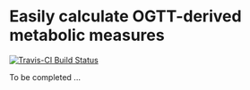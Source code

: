 
<!-- README.md is generated from README.Rmd. Please edit that file -->
Easily calculate OGTT-derived metabolic measures
================================================

[![Travis-CI Build Status](https://travis-ci.org/lwjohnst86/ogtt.svg?branch=master)](https://travis-ci.org/lwjohnst86/ogtt)

To be completed ...
